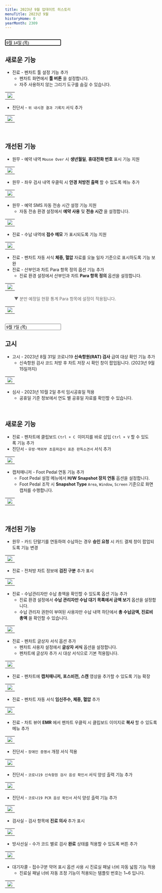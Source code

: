 ```yaml
---
title: 2023년 9월 업데이트 히스토리
menuTitle: 2023년 9월
historyHome: 0
yearMonth: 2309
---
```


<br>

<input type="text" name="t" id="title-input" value="9월 14일 (목)" autofocus readonly>

<br>

## 새로운 기능

- 진료 - 펜차트 툴 설정 기능 추가
    - 펜차트 화면에서 **툴 버튼** 을 설정합니다.
    - 자주 사용하지 않는 그리기 도구를 숨길 수 있습니다.
<table class="imgBox">
    <td class="imgBox">
        <a href="/images{{page.url}}/17.png" target="_blank">
            <img class="minCenter" src="/images{{page.url}}/17.png">
        </a>
    </td>
</table>

- 진단서 - `위 내시경 결과 기록지` 서식 추가
<table class="imgBox">
    <td class="imgBox">
        <a href="/images{{page.url}}/18.png" target="_blank">
            <img class="minCenter" src="/images{{page.url}}/18.png">
        </a>
    </td>
</table>

<br>

## 개선된 기능

- 원무 - 예약 내역 `Mouse Over` 시 **생년월일**, **휴대전화 번호** 표시 기능 지원
<table class="imgBox">
    <td class="imgBox">
        <a href="/images{{page.url}}/19.png" target="_blank">
            <img class="minCenter" src="/images{{page.url}}/19.png">
        </a>
    </td>
</table>

- 원무 - 좌우 검사 내역 우클릭 시 **안경 처방전 출력** 할 수 있도록 메뉴 추가
<table class="imgBox">
    <td class="imgBox">
        <a href="/images{{page.url}}/20.png" target="_blank">
            <img class="minCenter" src="/images{{page.url}}/20.png">
        </a>
    </td>
</table>

- 원무 - 예약 SMS 자동 전송 시간 설정 기능 지원
    - 자동 전송 환경 설정에서 **예약 사용** 및 **전송 시간** 을 설정합니다.
<table class="imgBox">
    <td class="imgBox">
        <a href="/images{{page.url}}/21.png" target="_blank">
            <img class="minCenter" src="/images{{page.url}}/21.png">
        </a>
    </td>
</table>

- 진료 - 수납 내역에 **접수 메모** 가 표시되도록 기능 지원
<table class="imgBox">
    <td class="imgBox">
        <a href="/images{{page.url}}/22.png" target="_blank">
            <img class="minCenterSmall" src="/images{{page.url}}/22.png">
        </a>
    </td>
</table>

- 진료 - 펜차트 자동 서식 **체중, 혈압** 자료를 오늘 일자 기준으로 표시하도록 기능 보완
- 진료 - 산부인과 차트 Para 항목 정의 옵션 기능 추가
    - 진료 환경 설정에서 산부인과 차트 **Para 항목 정의** 옵션을 설정합니다.
<table class="imgBox">
    <td class="imgBox">
        <a href="/images{{page.url}}/23.png" target="_blank">
            <img class="minCenter" src="/images{{page.url}}/23.png">
        </a>
    </td>
</table>
<span style="color:#696868; padding-left: 30px;">▼ 분만 예정일 현황 통계 Para 항목에 설정이 적용됩니다.</span>
<table class="imgBox">
    <td class="imgBox">
        <a href="/images{{page.url}}/24.png" target="_blank">
            <img class="minCenter" src="/images{{page.url}}/24.png">
        </a>
    </td>
</table>

<br>

<input type="text" name="t" id="title-input" value="9월 7일 (목)" autofocus readonly>

<br>

## 고시

- 고시 - 2023년 8월 31일 코로나19 **신속항원(RAT) 검사** 급여 대상 확인 기능 추가
    - 신속항원 검사 코드 처방 후 차트 저장 시 확인 창이 팝업됩니다. (2023년 9월 15일까지)
<table class="imgBox">
    <td class="imgBox">
        <a href="/images{{page.url}}/1.png" target="_blank">
            <img class="minCenter" src="/images{{page.url}}/1.png">
        </a>
    </td>
</table>

- 심사 - 2023년 10월 2일 추석 임시공휴일 적용
    - 공휴일 기준 정보에서 연도 별 공휴일 자료를 확인할 수 있습니다.

<br>

## 새로운 기능

- 진료 - 펜차트에 클립보드 `Ctrl + C`  이미지를 바로 삽입 `Ctrl + V` 할 수 있도록 기능 추가
- 진단서 - `유방·액외부 초음파검사 표준 판독소견서` 서식 추가
<table class="imgBox">
    <td class="imgBox">
        <a href="/images{{page.url}}/2.png" target="_blank">
            <img class="minCenter" src="/images{{page.url}}/2.png">
        </a>
    </td>
</table>

- 캡처매니저 - Foot Pedal 연동 기능 추가
    - Foot Pedal 설정 메뉴에서 **H/W Snapshot 장치 연동** 옵션을 설정합니다.
    - Foot Pedal 조작 시 **Snapshot Type** `Area`, `Window`, `Screen` 기준으로 화면 캡처를 수행합니다.
<table class="imgBox">
    <td class="imgBox">
        <a href="/images{{page.url}}/3.png" target="_blank">
            <img class="minCenter" src="/images{{page.url}}/3.png">
        </a>
    </td>
</table>

<br>

## 개선된 기능

- 원무 - 카드 단말기를 연동하여 수납하는 경우 **승인 요청** 시 카드 결제 창이 팝업되도록 기능 변경
<table class="imgBox">
    <td class="imgBox">
        <a href="/images{{page.url}}/4.png" target="_blank">
            <img class="minCenterSmall" src="/images{{page.url}}/4.png">
        </a>
    </td>
</table>

- 진료 - 전처방 차트 정보에 **검진 구분** 추가 표시
<table class="imgBox">
    <td class="imgBox">
        <a href="/images{{page.url}}/5.png" target="_blank">
            <img class="minCenterSmall" src="/images{{page.url}}/5.png">
        </a>
    </td>
</table>

- 진료 - 수납관리자만 수납 총액을 확인할 수 있도록 옵션 기능 추가
    - 진료 환경 설정에서 **수납 관리자만 수납 대기 목록에서 금액 보기** 옵션을 설정합니다.
    - 수납 관리자 권한이 부여된 사용자만 수납 내역 하단에서 **총 수납금액, 진료비 총액** 을 확인할 수 있습니다.
<table class="imgBox">
    <td class="imgBox">
        <a href="/images{{page.url}}/6.png" target="_blank">
            <img class="minCenterSmall" src="/images{{page.url}}/6.png">
        </a>
    </td>
</table>

- 진료 - 펜차트 글상자 서식 옵션 추가
    - 펜차트 사용자 설정에서 **글상자 서식** 옵션을 설정합니다.
    - 펜차트에 글상자 추가 시 대상 서식으로 기본 적용됩니다.
<table class="imgBox">
    <td class="imgBox">
        <a href="/images{{page.url}}/7.png" target="_blank">
            <img class="minCenter" src="/images{{page.url}}/7.png">
        </a>
    </td>
</table>

- 진료 - 펜차트에 **캡처매니저, 포스비전, 스캔** 영상을 추가할 수 있도록 기능 확장
<table class="imgBox">
    <td class="imgBox">
        <a href="/images{{page.url}}/8.png" target="_blank">
            <img class="minCenter" src="/images{{page.url}}/8.png">
        </a>
    </td>
</table>

- 진료 - 펜차트 자동 서식 **임신주수, 체중, 혈압** 추가
<table class="imgBox">
    <td class="imgBox">
        <a href="/images{{page.url}}/9.png" target="_blank">
            <img class="minCenter" src="/images{{page.url}}/9.png">
        </a>
    </td>
</table>

- 진료 - 차트 뷰어 **EMR** 에서 펜차트 우클릭 시 클립보드 이미지로 **복사** 할 수 있도록 메뉴 추가
<table class="imgBox">
    <td class="imgBox">
        <a href="/images{{page.url}}/10.png" target="_blank">
            <img class="minCenter" src="/images{{page.url}}/10.png">
        </a>
    </td>
</table>

- 진단서 - `장애인 증명서` 개정 서식 적용
<table class="imgBox">
    <td class="imgBox">
        <a href="/images{{page.url}}/11.png" target="_blank">
            <img class="minCenter" src="/images{{page.url}}/11.png">
        </a>
    </td>
</table>

- 진단서 - `코로나19 신속항원 검사 음성 확인서` 서식 양성 출력 기능 추가
<table class="imgBox">
    <td class="imgBox">
        <a href="/images{{page.url}}/12.png" target="_blank">
            <img class="minCenter" src="/images{{page.url}}/12.png">
        </a>
    </td>
</table>

- 진단서 - `코로나19 PCR 음성 확인서` 서식 양성 출력 기능 추가
<table class="imgBox">
    <td class="imgBox">
        <a href="/images{{page.url}}/13.png" target="_blank">
            <img class="minCenter" src="/images{{page.url}}/13.png">
        </a>
    </td>
</table>

- 검사실 - 검사 항목에 **진료 의사** 추가 표시
<table class="imgBox">
    <td class="imgBox">
        <a href="/images{{page.url}}/14.png" target="_blank">
            <img class="minCenter" src="/images{{page.url}}/14.png">
        </a>
    </td>
</table>

- 방사선실 - 수가 코드 별로 검사 **완료** 상태를 적용할 수 있도록 버튼 추가
<table class="imgBox">
    <td class="imgBox">
        <a href="/images{{page.url}}/15.png" target="_blank">
            <img class="minCenter" src="/images{{page.url}}/15.png">
        </a>
    </td>
</table>

- 대기자콜 - 접수구분 약어 표시 옵션 사용 시 진료실 패널 너비 자동 넓힘 기능 적용
    - 진료실 패널 너비 자동 조정 기능이 적용되는 템플릿 번호는 1~6 입니다.
<table class="imgBox">
    <td class="imgBox">
        <a href="/images{{page.url}}/16.png" target="_blank">
            <img class="minCenter" src="/images{{page.url}}/16.png">
        </a>
    </td>
</table>